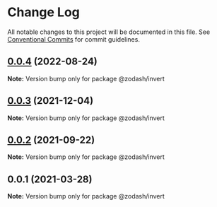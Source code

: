 # Change Log

All notable changes to this project will be documented in this file.
See [Conventional Commits](https://conventionalcommits.org) for commit guidelines.

## [0.0.4](https://github.com/zcorky/zodash/compare/@zodash/invert@0.0.3...@zodash/invert@0.0.4) (2022-08-24)

**Note:** Version bump only for package @zodash/invert





## [0.0.3](https://github.com/zcorky/zodash/compare/@zodash/invert@0.0.2...@zodash/invert@0.0.3) (2021-12-04)

**Note:** Version bump only for package @zodash/invert





## [0.0.2](https://github.com/zcorky/zodash/compare/@zodash/invert@0.0.1...@zodash/invert@0.0.2) (2021-09-22)

**Note:** Version bump only for package @zodash/invert





## 0.0.1 (2021-03-28)

**Note:** Version bump only for package @zodash/invert
